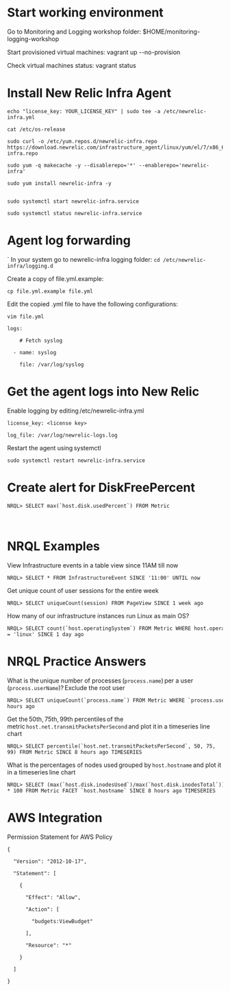 Start working environment
========================== 

Go to Monitoring and Logging workshop folder: $HOME/monitoring-logging-workshop​ 

Start provisioned virtual machines: vagrant up --no-provision​ 

Check virtual machines status: vagrant status​ 

 

Install New Relic Infra Agent 
==============================
```
echo "license_key: YOUR_LICENSE_KEY" | sudo tee -a /etc/newrelic-infra.yml 

cat /etc/os-release 

sudo curl -o /etc/yum.repos.d/newrelic-infra.repo https://download.newrelic.com/infrastructure_agent/linux/yum/el/7/x86_64/newrelic-infra.repo

sudo yum -q makecache -y --disablerepo='*' --enablerepo='newrelic-infra'

sudo yum install newrelic-infra -y


sudo systemctl start newrelic-infra.service​

sudo systemctl status newrelic-infra.service​
```
 

Agent log forwarding
==================== 
`
In your system go to newrelic-infra logging folder: ```cd /etc/newrelic-infra/logging.d​```

Create a copy of file.yml.example: 
```
cp file.yml.example file.yml​ 
```

Edit the copied .yml file to have the following configurations: ​ 
```
vim file.yml​ 
```
 
```
logs:​ 

    # Fetch syslog​ 

  - name: syslog​ 

    file: /var/log/syslog​ 
```
 

 

Get the agent logs into New Relic 
==================================
Enable logging by editing /etc/newrelic-infra.yml​ 
```
license_key: <license key>​ 

log_file: /var/log/newrelic-logs.log​ 
```
Restart the agent using systemctl​ 
```
sudo systemctl restart newrelic-infra​.service
```
 

Create alert for DiskFreePercent
================================ 

```
NRQL> SELECT max(`host.disk.usedPercent`) FROM Metric 
```
​ 

 

NRQL Examples
============= 

View Infrastructure events in a table view since 11AM till now​​ 
```
NRQL> SELECT * FROM InfrastructureEvent SINCE '11:00' UNTIL now​ 
```
Get unique count of user sessions for the entire week​​ 
```
NRQL> SELECT uniqueCount(session) FROM PageView SINCE 1 week ago​ 
```
How many of our infrastructure instances run Linux as main OS? 
```
NRQL> SELECT count(`host.operatingSystem`) FROM Metric WHERE host.operatingSystem = 'linux' SINCE 1 day ago​ 
```
NRQL Practice Answers 
=====================

What is the unique number of processes (`process.name`) per a user (`process.userName`)? Exclude the root user​ 
```
NRQL> SELECT uniqueCount(`process.name`) FROM Metric WHERE `process.userName` != 'root' FACET `process.userName` SINCE 8 hours ago​ 
```
Get the 50th, 75th, 99th percentiles of the metric `host.net.transmitPacketsPerSecond` and plot it in a timeseries line chart​ 
```
NRQL> SELECT percentile(`host.net.transmitPacketsPerSecond`, 50, 75, 99) FROM Metric SINCE 8 hours ago TIMESERIES​ 
```
What is the percentages of nodes used grouped by `host.hostname` and plot it in a timeseries line chart​ 
```
NRQL> SELECT (max(`host.disk.inodesUsed`)/max(`host.disk.inodesTotal`)) * 100 FROM Metric FACET `host.hostname` SINCE 8 hours ago TIMESERIES​ 
```

AWS Integration 
===============

Permission Statement for AWS Policy 
```
{​ 

  "Version": "2012-10-17",​ 

  "Statement": [​ 

    {​ 

      "Effect": "Allow",​ 

      "Action": [​ 

        "budgets:ViewBudget"​ 

      ],​ 

      "Resource": "*"​ 

    }​ 

  ]​ 

}​ 
```